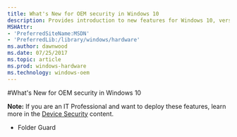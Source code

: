 ```yaml
---
title: What's New for OEM security in Windows 10
description: Provides introduction to new features for Windows 10, version 17-9
MSHAttr:
- 'PreferredSiteName:MSDN'
- 'PreferredLib:/library/windows/hardware'
ms.author: dawnwood
ms.date: 07/25/2017
ms.topic: article
ms.prod: windows-hardware
ms.technology: windows-oem
---
```



#What's New for OEM security in Windows 10

**Note:** If you are an IT Professional and want to deploy these features, learn more in the [Device Security](https://docs.microsoft.com/en-us/windows/device-security/) content. 

* Folder Guard